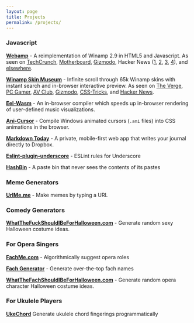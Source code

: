 ```yaml
---
layout: page
title: Projects
permalink: /projects/
---
```



### Javascript

**[Webamp](https://webamp.org)** -  A reimplementation of Winamp 2.9 in HTML5 and Javascript. As seen on [TechCrunch](https://techcrunch.com/2018/02/09/whip-the-llamas-ass-with-this-javascript-winamp-emulator/), [Motherboard](https://motherboard.vice.com/en_us/article/qvebbv/winamp-2-mp3-music-player-emulator), [Gizmodo](https://gizmodo.com/winamp-2-has-been-immortalized-in-html5-for-your-pleasu-1655373653), Hacker News ([1](https://news.ycombinator.com/item?id=8565665), [2](https://news.ycombinator.com/item?id=15314629), [3](https://news.ycombinator.com/item?id=16333550), [4](https://news.ycombinator.com/item?id=17583997)), and [elsewhere](https://github.com/captbaritone/webamp/blob/master/packages/webamp/docs/press.md).

**[Winamp Skin Museum](https://skins.webamp.org)** -  Infinite scroll through 65k Winamp skins with instant search and in-browser interactive preview. As seen on [The Verge](https://www.theverge.com/tldr/21430347/winamp-skin-museum-nostalgia-90s-00s-internet-art-history-ui), [PC Gamer](https://www.pcgamer.com/heres-an-interactive-archive-of-65000-winamp-skins-for-you-to-browse-forever/), [AV Club](https://news.avclub.com/attention-digital-anthropologists-you-can-now-visit-an-1844954715), [Gizmodo](https://gizmodo.com/the-winamp-skin-museum-is-x-tremely-gnarly-1844958728), [CSS-Tricks](https://css-tricks.com/winamp-skin-museum/), and [Hacker News](https://news.ycombinator.com/item?id=24373699).

**[Eel-Wasm](https://jordaneldredge.com/blog/speeding-up-winamps-music-visualizer-with-webassembly/)** - An in-browser compiler which speeds up in-browser rendering of user-defined music visualizations.

**[Ani-Cursor](https://jordaneldredge.com/blog/rendering-animated-ani-cursors-in-the-browser/)** - Compile Windows animated cursors (`.ani` files) into CSS animations in the browser.

**[Markdown Today](https://markdown.today)** -  A private, mobile-first web app that writes your journal directly to Dropbox.

**[Eslint-plugin-underscore](https://github.com/captbaritone/eslint-plugin-underscore)** - ESLint rules for Underscore

**[HashBin](http://hashb.in)** - A paste bin that never sees the contents of its pastes

### Meme Generators

**[UrlMe.me](http://urlme.me)** - Make memes by typing a URL

### Comedy Generators

**[WhatTheFuckShouldIBeForHalloween.com](http://WhatTheFuckShouldIBeForHalloween.com)** - Generate random sexy Halloween costume ideas.

### For Opera Singers

**[FachMe.com](http://fachme.com)** - Algorithmically suggest opera roles

**[Fach Generator](fach-generator/)** - Generate over-the-top fach names

**[WhatTheFachShouldIBeForHalloween.com](http://WhatTheFachShouldIBeForHalloween.com)** - Generate random opera character Halloween costume ideas.

### For Ukulele Players

**[UkeChord](ukulele-chords/)** Generate ukulele chord fingerings programmatically

